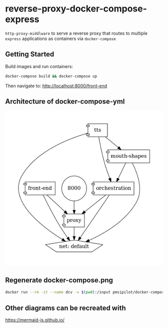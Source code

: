 # reverse-proxy-docker-compose-express

`http-proxy-middlware` to serve a reverse proxy that routes to multiple `express` applications as containers via `docker-compose`

## Getting Started

Build images and run containers:

```bash
docker-compose build && docker-compose up
```

Then navigate to: <http://localhost:8000/front-end>

## Architecture of docker-compose-yml

![Image Architecture of docker-compose-yml](docs/docker-compose.png)

## Regenerate docker-compose.png

```bash
docker run --rm -it --name dcv -v $(pwd):/input pmsipilot/docker-compose-viz render -m image docker-compose.yml
```

## Other diagrams can be recreated with

<https://mermaid-js.github.io/>